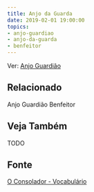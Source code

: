 ```yaml
---
title: Anjo da Guarda
date: 2019-02-01 19:00:00
topics:
- anjo-guardiao
- anjo-da-guarda
- benfeitor
---
```


Ver: [Anjo Guardião](../anjo-guardiao)

## Relacionado
Anjo Guardião
Benfeitor

## Veja Também
TODO

## Fonte
[O Consolador - Vocabulário](http://www.oconsolador.com.br/linkfixo/vocabulario/principal.html)
